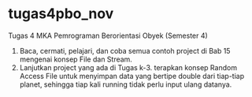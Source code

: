 # tugas4pbo_nov

Tugas 4 MKA Pemrograman Berorientasi Obyek (Semester 4)

1. Baca, cermati, pelajari, dan coba semua contoh project di Bab 15 mengenai konsep File dan Stream.
2. Lanjutkan project yang ada di Tugas k-3. terapkan konsep Random Access File untuk menyimpan data yang bertipe double dari tiap-tiap planet, sehingga tiap kali running tidak perlu input ulang datanya.
